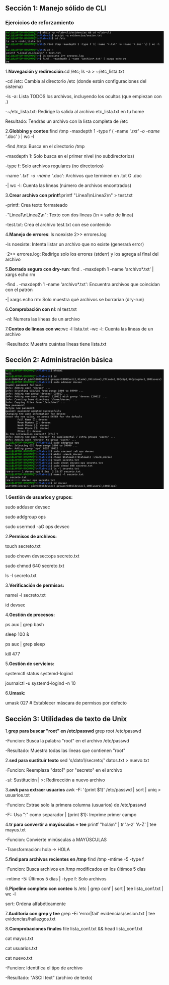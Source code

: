 
## Sección 1: Manejo sólido de CLI

### Ejercicios de reforzamiento

![CLI](imagenes/CLI.png)

1.**Navegación y redirección**:cd /etc; ls -a > ~/etc_lista.txt

-cd /etc: Cambia al directorio /etc (donde están configuraciones del sistema)

-ls -a: Lista TODOS los archivos, incluyendo los ocultos (que empiezan con .)

-~/etc_lista.txt: Redirige la salida al archivo etc_lista.txt en tu home

Resultado: Tendrás un archivo con la lista completa de /etc

2.**Globbing y conteo**:find /tmp -maxdepth 1 -type f \( -name '*.txt' -o -name '*.doc' \) | wc -l

-find /tmp: Busca en el directorio /tmp

-maxdepth 1: Solo busca en el primer nivel (no subdirectorios)

-type f: Solo archivos regulares (no directorios)

-name '*.txt' -o -name '*.doc': Archivos que terminen en .txt O .doc

-| wc -l: Cuenta las líneas (número de archivos encontrados)

3.**Crear archivo con printf**:printf "Línea1\nLínea2\n" > test.txt

-printf: Crea texto formateado

-"Línea1\nLínea2\n": Texto con dos líneas (\n = salto de línea)

-test.txt: Crea el archivo test.txt con ese contenido

4.**Manejo de errores**: ls noexiste 2>> errores.log

-ls noexiste: Intenta listar un archivo que no existe (generará error)

-2>> errores.log: Redirige solo los errores (stderr) y los agrega al final del archivo

5.**Borrado seguro con dry-run**: find . -maxdepth 1 -name 'archivo*.txt' | xargs echo rm

-find . -maxdepth 1 -name 'archivo*.txt': Encuentra archivos que coincidan con el patrón

-| xargs echo rm: Solo muestra qué archivos se borrarían (dry-run)

6.**Comprobación con nl**: nl test.txt

-nl: Numera las líneas de un archivo

7.**Conteo de líneas con wc**:wc -l lista.txt
-wc -l: Cuenta las líneas de un archivo

-Resultado: Muestra cuántas líneas tiene lista.txt

## Sección 2: Administración básica 
![usuarios](imagenes/usuarios.png)

1.**Gestión de usuarios y grupos:**

sudo adduser devsec       

sudo addgroup ops           

sudo usermod -aG ops devsec 

2.**Permisos de archivos:**

touch secreto.txt                   

sudo chown devsec:ops secreto.txt  

sudo chmod 640 secreto.txt         

ls -l secreto.txt                 

3.**Verificación de permisos:**

namei -l secreto.txt  

id devsec           

4.**Gestión de procesos:**

ps aux | grep bash    

sleep 100 &           

ps aux | grep sleep   

kill 477              

5.**Gestión de servicios:**

systemctl status systemd-logind    

journalctl -u systemd-logind -n 10

6.**Umask:**

umask 027  # Establecer máscara de permisos por defecto


## Sección 3: Utilidades de texto de Unix

1.**grep para buscar "root" en /etc/passwd**
grep root /etc/passwd

-Funcion: Busca la palabra "root" en el archivo /etc/passwd

-Resultado: Muestra todas las líneas que contienen "root"

2.**sed para sustituir texto**
sed 's/dato1/secreto/' datos.txt > nuevo.txt


-Funcion: Reemplaza "dato1" por "secreto" en el archivo

-s/: Sustitución | >: Redirección a nuevo archivo

3.**awk para extraer usuarios**
awk -F: '{print $1}' /etc/passwd | sort | uniq > usuarios.txt

-Funcion: Extrae solo la primera columna (usuarios) de /etc/passwd

-F:: Usa ":" como separador | {print $1}: Imprime primer campo

4.**tr para convertir a mayúsculas + tee**
printf "hola\n" | tr 'a-z' 'A-Z' | tee mayus.txt

-Funcion: Convierte minúsculas a MAYÚSCULAS

-Transformación: hola → HOLA

5.**find para archivos recientes en /tmp**
find /tmp -mtime -5 -type f

-Funcion: Busca archivos en /tmp modificados en los últimos 5 días

-mtime -5: Últimos 5 días | -type f: Solo archivos

6.**Pipeline completo con conteo**
ls /etc | grep conf | sort | tee lista_conf.txt | wc -l

sort: Ordena alfabéticamente

7.**Auditoría con grep y tee**
grep -Ei 'error|fail' evidencias/sesion.txt | tee evidencias/hallazgos.txt

8.**Comprobaciones finales**
file lista_conf.txt && head lista_conf.txt

cat mayus.txt

cat usuarios.txt  

cat nuevo.txt



-Funcion: Identifica el tipo de archivo

-Resultado: "ASCII text" (archivo de texto)